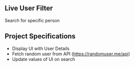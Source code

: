 ## Live User Filter

Search for specific person

## Project Specifications

- Display UI with User Details
- Fetch random user from API (https://randomuser.me/api)
- Update values of UI on search

